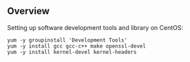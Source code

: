 ## Overview

Setting up software development tools and library on CentOS:

```
yum -y groupinstall 'Development Tools'
yum -y install gcc gcc-c++ make openssl-devel
yum -y install kernel-devel kernel-headers
```
